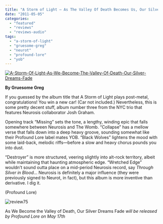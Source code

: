 ```yaml
---
title: "A Storm of Light – As The Valley Of Death Becomes Us, Our Silver Memories Fade"
date: "2011-05-05"
categories: 
  - "featured"
  - "reviews"
  - "reviews-audio"
tags: 
  - "a-storm-of-light"
  - "gruesome-greg"
  - "neurot"
  - "profound-lore"
  - "yob"
---
```


[![](http://www.hellbound.ca/wp-content/uploads/2011/05/A-Storm-Of-Light-As-We-Become-The-Valley-Of-Death-Our-Silver-Dreams-Fade.jpeg "A-Storm-Of-Light-As-We-Become-The-Valley-Of-Death-Our-Silver-Dreams-Fade")](http://www.hellbound.ca/wp-content/uploads/2011/05/A-Storm-Of-Light-As-We-Become-The-Valley-Of-Death-Our-Silver-Dreams-Fade.jpeg)

**By Gruesome Greg**

If you guessed by the album title that A Storm of Light plays post-metal, congratulations! You win a new car! (Car not included.) Nevertheless, this is some pretty decent stuff, album number three from the NYC trio that features Neurosis collaborator Josh Graham.

Opening track “Missing” sets the tone, a lengthy, winding epic that falls somewhere between Neurosis and The Womb. “Collapse” has a mellow verse that falls down into a deep heavy groove, sounding somewhat like their Profound Lore label mates YOB. “Black Wolves” lightens the mood with some laid-back, melodic riffs—before a slow and heavy chorus pounds you into dust.

“Destroyer” is more structured, veering slightly into alt-rock territory, albeit while maintaining that haunting atmospheric edge. “Wretched Edge” wouldn’t sound outta place on a mid-period Neurosis record, say _Through Silver in Blood_… Neurosis is definitely a major influence (they were previously signed to Neurot, in fact), but this album is more inventive than derivative. I dig it.

(Profound Lore)

![](http://www.hellbound.ca/wp-content/uploads/2009/09/review75.png "review75")

As We Become the Valley of Death, Our Silver Dreams Fade _will be released by Profound Lore on May 17th_
